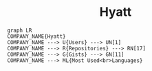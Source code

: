 <h1 align="center">Hyatt</h1>

```mermaid
graph LR
COMPANY_NAME{Hyatt}
COMPANY_NAME ---> U{Users} ---> UN[1]
COMPANY_NAME ---> R{Repositories} ---> RN[17]
COMPANY_NAME ---> G{Gists} ---> GN[11]
COMPANY_NAME ---> ML{Most Used<br>Languages}
```
